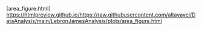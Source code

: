 [area_figure.html] https://htmlpreview.github.io/https://raw.githubusercontent.com/altayavci/DataAnalysis/main/LebronJamesAnalysis/plots/area_figure.html

